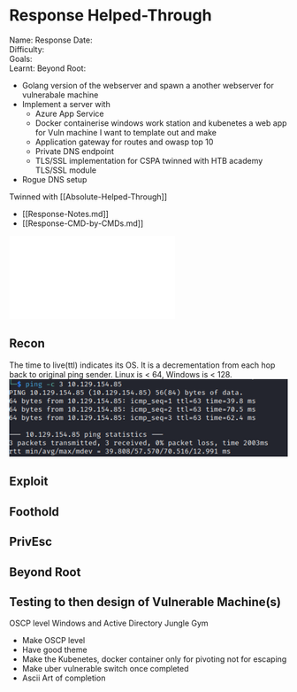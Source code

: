 # Response Helped-Through

Name: Response
Date:  
Difficulty:  
Goals:  
Learnt:
Beyond Root:
- Golang  version of the webserver and spawn a another webserver for vulnerabale machine
- Implement a server with
	- Azure App Service
	- Docker containerise windows work station and kubenetes a web app for Vuln machine I want to template out and make
	- Application gateway for routes and owasp top 10
	- Private DNS endpoint
	- TLS/SSL implementation for CSPA twinned with HTB academy TLS/SSL module
- Rogue DNS setup 


Twinned with [[Absolute-Helped-Through]]

- [[Response-Notes.md]]
- [[Response-CMD-by-CMDs.md]]


![](Response-map.excalidraw.md)

## Recon

The time to live(ttl) indicates its OS. It is a decrementation from each hop back to original ping sender. Linux is < 64, Windows is < 128.
![ping](Screenshots/ping.png)



## Exploit

## Foothold

## PrivEsc


## Beyond Root


## Testing to then design of Vulnerable Machine(s)

OSCP level Windows and Active Directory Jungle Gym

- Make OSCP level 
- Have good theme
- Make the Kubenetes, docker container only for pivoting not for escaping
- Make uber vulnerable switch once completed
- Ascii Art of completion